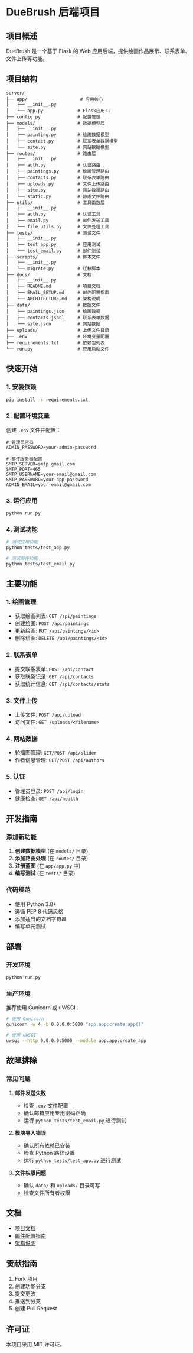 # DueBrush 后端项目

## 项目概述

DueBrush 是一个基于 Flask 的 Web 应用后端，提供绘画作品展示、联系表单、文件上传等功能。

## 项目结构

```
server/
├── app/                    # 应用核心
│   ├── __init__.py
│   └── app.py             # Flask应用工厂
├── config.py              # 配置管理
├── models/                # 数据模型层
│   ├── __init__.py
│   ├── painting.py        # 绘画数据模型
│   ├── contact.py         # 联系表单数据模型
│   └── site.py            # 网站数据模型
├── routes/                # 路由层
│   ├── __init__.py
│   ├── auth.py            # 认证路由
│   ├── paintings.py       # 绘画管理路由
│   ├── contacts.py        # 联系表单路由
│   ├── uploads.py         # 文件上传路由
│   ├── site.py            # 网站数据路由
│   └── static.py          # 静态文件路由
├── utils/                 # 工具函数层
│   ├── __init__.py
│   ├── auth.py            # 认证工具
│   ├── email.py           # 邮件发送工具
│   └── file_utils.py      # 文件处理工具
├── tests/                 # 测试文件
│   ├── __init__.py
│   ├── test_app.py        # 应用测试
│   └── test_email.py      # 邮件测试
├── scripts/               # 脚本文件
│   ├── __init__.py
│   └── migrate.py         # 迁移脚本
├── docs/                  # 文档
│   ├── __init__.py
│   ├── README.md          # 项目文档
│   ├── EMAIL_SETUP.md     # 邮件配置指南
│   └── ARCHITECTURE.md    # 架构说明
├── data/                  # 数据文件
│   ├── paintings.json     # 绘画数据
│   ├── contacts.jsonl     # 联系表单数据
│   └── site.json          # 网站数据
├── uploads/               # 上传文件目录
├── .env                   # 环境变量配置
├── requirements.txt       # 依赖包列表
└── run.py                 # 应用启动文件
```

## 快速开始

### 1. 安装依赖

```bash
pip install -r requirements.txt
```

### 2. 配置环境变量

创建 `.env` 文件并配置：

```env
# 管理员密码
ADMIN_PASSWORD=your-admin-password

# 邮件服务器配置
SMTP_SERVER=smtp.gmail.com
SMTP_PORT=465
SMTP_USERNAME=your-email@gmail.com
SMTP_PASSWORD=your-app-password
ADMIN_EMAIL=your-email@gmail.com
```

### 3. 运行应用

```bash
python run.py
```

### 4. 测试功能

```bash
# 测试应用功能
python tests/test_app.py

# 测试邮件功能
python tests/test_email.py
```

## 主要功能

### 1. 绘画管理
- 获取绘画列表: `GET /api/paintings`
- 创建绘画: `POST /api/paintings`
- 更新绘画: `PUT /api/paintings/<id>`
- 删除绘画: `DELETE /api/paintings/<id>`

### 2. 联系表单
- 提交联系表单: `POST /api/contact`
- 获取联系记录: `GET /api/contacts`
- 获取统计信息: `GET /api/contacts/stats`

### 3. 文件上传
- 上传文件: `POST /api/upload`
- 访问文件: `GET /uploads/<filename>`

### 4. 网站数据
- 轮播图管理: `GET/POST /api/slider`
- 作者信息管理: `GET/POST /api/authors`

### 5. 认证
- 管理员登录: `POST /api/login`
- 健康检查: `GET /api/health`

## 开发指南

### 添加新功能

1. **创建数据模型** (在 `models/` 目录)
2. **添加路由处理** (在 `routes/` 目录)
3. **注册蓝图** (在 `app/app.py` 中)
4. **编写测试** (在 `tests/` 目录)

### 代码规范

- 使用 Python 3.8+
- 遵循 PEP 8 代码风格
- 添加适当的文档字符串
- 编写单元测试

## 部署

### 开发环境

```bash
python run.py
```

### 生产环境

推荐使用 Gunicorn 或 uWSGI：

```bash
# 使用 Gunicorn
gunicorn -w 4 -b 0.0.0.0:5000 "app.app:create_app()"

# 使用 uWSGI
uwsgi --http 0.0.0.0:5000 --module app.app:create_app
```

## 故障排除

### 常见问题

1. **邮件发送失败**
   - 检查 `.env` 文件配置
   - 确认邮箱应用专用密码正确
   - 运行 `python tests/test_email.py` 进行测试

2. **模块导入错误**
   - 确认所有依赖已安装
   - 检查 Python 路径设置
   - 运行 `python tests/test_app.py` 进行测试

3. **文件权限问题**
   - 确认 `data/` 和 `uploads/` 目录可写
   - 检查文件所有者权限

## 文档

- [项目文档](docs/README.md)
- [邮件配置指南](docs/EMAIL_SETUP.md)
- [架构说明](docs/ARCHITECTURE.md)

## 贡献指南

1. Fork 项目
2. 创建功能分支
3. 提交更改
4. 推送到分支
5. 创建 Pull Request

## 许可证

本项目采用 MIT 许可证。
